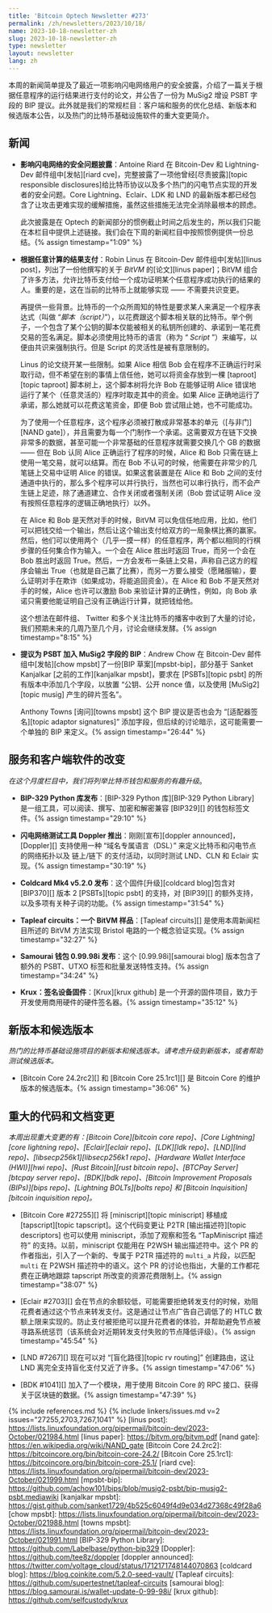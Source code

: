 ```yaml
---
title: 'Bitcoin Optech Newsletter #273'
permalink: /zh/newsletters/2023/10/18/
name: 2023-10-18-newsletter-zh
slug: 2023-10-18-newsletter-zh
type: newsletter
layout: newsletter
lang: zh
---
```


本周的新闻简单提及了最近一项影响闪电网络用户的安全披露，介绍了一篇关于根据任意程序的运行结果进行支付的论文，并公告了一份为 MuSig2 增设 PSBT 字段的 BIP 提议。此外就是我们的常规栏目：客户端和服务的优化总结、新版本和候选版本公告，以及热门的比特币基础设施软件的重大变更简介。

## 新闻

- **<!--security-disclosure-of-issue-affecting-ln-->影响闪电网络的安全问题披露**：Antoine Riard 在 Bitcoin-Dev 和 Lightning-Dev 邮件组中[发帖][riard cve]，完整披露了一项他曾经[尽责披露][topic responsible disclosures]给比特币协议以及多个热门的闪电节点实现的开发者的安全问题。Core Lightning、Eclair、LDK 和 LND 的最新版本都已经包含了让攻击更难实现的缓解措施，虽然这些措施无法完全消除最根本的顾虑。

    此次披露是在 Optech 的新闻部分的惯例截止时间之后发生的，所以我们只能在本栏目中提供上述链接。我们会在下周的新闻栏目中按照惯例提供一份总结。{% assign timestamp="1:09" %}

- **<!--payments-contingent-on-arbitrary-computation-->根据任意计算的结果支付**：Robin Linus 在 Bitcoin-Dev 邮件组中[发帖][linus post]，列出了一份他撰写的关于 *BitVM* 的[论文][linus paper]；BitVM 组合了许多方法，允许比特币支付给一个成功证明某个任意程序成功执行的结果的人。重要的是，这在当前的比特币上就能够实现 —— 不需要共识变更。

    再提供一些背景。比特币的一个众所周知的特性是要求某人来满足一个程序表达式（叫做 “*脚本（script）*”），以花费跟这个脚本相关联的比特币。举个例子，一个包含了某个公钥的脚本仅能被相关的私钥所创建的、承诺到一笔花费交易的签名满足。脚本必须使用比特币的语言（称为 “ *Script* ”）来编写，以便由共识来强制执行。但是 Script 的灵活性是被有意限制的。
    
    Linus 的论文绕开某一些限制。如果 Alice 相信 Bob 会在程序不正确运行时采取行动，但不希望在别的事情上信任他，她可以将资金存放到一棵 [taproot][topic taproot] 脚本树上，这个脚本树将允许 Bob 在能够证明 Alice 错误地运行了某个（任意灵活的）程序时取走其中的资金。如果 Alice 正确地运行了承诺，那么她就可以花费这笔资金，即便 Bob 尝试阻止她，也不可能成功。
    
    为了使用一个任意程序，这个程序必须被打散成非常基本的单元（[与非门][NAND gate]），并且需要为每一个门制作一个承诺。这需要双方在链下交换非常多的数据，甚至可能一个非常基础的任意程序就需要交换几个 GB 的数据 —— 但在 Bob 认同 Alice 正确运行了程序的时候，Alice 和 Bob 只需在链上使用一笔交易，就可以结算。而在 Bob 不认可的时候，他需要在非常少的几笔链上交易中证明 Alice 的错误。如果这套装置是在 Alice 和 Bob 之间的支付通道中执行的，那么多个程序可以并行执行，当然也可以串行执行，而不会产生链上足迹，除了通道建立、合作关闭或者强制关闭（Bob 尝试证明 Alice 没有按照任意程序的逻辑正确地执行）以外。
    
    在 Alice 和 Bob 是天然对手的时候，BitVM 可以免信任地应用，比如，他们可以把钱交给一个输出，然后让这个输出支付给双方的一局象棋比赛的赢家。然后，他们可以使用两个（几乎一摸一样）的任意程序，两个都以相同的行棋步骤的任何集合作为输入。一个会在 Alice 胜出时返回 True，而另一个会在 Bob 胜出时返回 True。然后，一方会发布一条链上交易，声称自己这方的程序会输出 True（也就是自己赢了比赛），而另一方要么接受（愿赌服输），要么证明对手在欺诈（如果成功，将能追回资金）。在 Alice 和 Bob 不是天然对手的时候，Alice 也许可以激励 Bob 来验证计算的正确性，例如，向 Bob 承诺只需要他能证明自己没有正确运行计算，就把钱给他。
    
    这个想法在邮件组、 Twitter 和多个关注比特币的播客中收到了大量的讨论，我们预期未来的几周乃至几个月，讨论会继续发酵。{% assign timestamp="8:15" %}
    
- **<!--proposed-bip-for-musig2-fields-in-psbts-->提议为 PSBT 加入 MuSig2 字段的 BIP**：Andrew Chow 在 Bitcoin-Dev 邮件组中[发帖][chow mpsbt]了一份[BIP 草案][mpsbt-bip]，部分基于 Sanket Kanjalkar [之前的工作][kanjalkar mpsbt]，要求在 [PSBTs][topic psbt] 的所有版本中添加几个字段，以放置 “公钥、公开 nonce 值，以及使用 [MuSig2][topic musig] 产生的碎片签名”。

    Anthony Towns [询问][towns mpsbt] 这个 BIP 提议是否也会为 “[适配器签名][topic adaptor signatures]” 添加字段，但后续的讨论暗示，这可能需要一个单独的 BIP 来定义。{% assign timestamp="26:44" %}

## 服务和客户端软件的改变

*在这个月度栏目中，我们将列举比特币钱包和服务的有趣升级*。

- **<!--bip329-python-library-released-->BIP-329 Python 库发布**：[BIP-329 Python 库][BIP-329 Python Library] 是一组工具，可以阅读、撰写、加密和解密兼容 [BIP329][] 的钱包标签文件。{% assign timestamp="29:10" %}

- **<!--ln-testing-tool-doppler-announced-->闪电网络测试工具 Doppler 推出**：刚刚[宣布][doppler announced]，[Doppler][] 支持使用一种 “域名专属语言（DSL）” 来定义比特币和闪电节点的网络拓扑以及 链上/链下 的支付活动，以同时测试 LND、CLN 和 Eclair 实现。{% assign timestamp="30:19" %}

- **<!--coldcard-mk4-v520-released-->Coldcard Mk4 v5.2.0 发布**：这个固件[升级][coldcard blog]包含对 [BIP370][] 版本 2 [PSBTs][topic psbt] 的支持，对 [BIP39][] 的额外支持，以及多项有关种子词的功能。{% assign timestamp="31:54" %}

- **<!--tapleaf-circuits-a-bitvm-demo-->Tapleaf circuits：一个 BitVM 样品**：[Tapleaf circuits][] 是使用本周新闻栏目所述的 BitVM 方法实现 Bristol 电路的一个概念验证实现。{% assign timestamp="32:27" %}

- **<!--samourai-wallet-09998i-released-->Samourai 钱包 0.99.98i 发布**：这个 [0.99.98i][samourai blog] 版本包含了额外的 PSBT、UTXO 标签和批量发送特性支持。{% assign timestamp="34:24" %}

- **<!--krux-signing-device-firmware-->Krux：签名设备固件**：[Krux][krux github] 是一个开源的固件项目，致力于开发使用商用硬件的硬件签名器。{% assign timestamp="35:12" %}

## 新版本和候选版本

*热门的比特币基础设施项目的新版本和候选版本。请考虑升级到新版本，或者帮助测试候选版本。*

- [Bitcoin Core 24.2rc2][] 和 [Bitcoin Core 25.1rc1][] 是 Bitcoin Core 的维护版本的候选版本。{% assign timestamp="36:06" %}

## 重大的代码和文档变更

*本周出现重大变更的有：[Bitcoin Core][bitcoin core repo]、[Core Lightning][core lightning repo]、[Eclair][eclair repo]、[LDK][ldk repo]、[LND][lnd repo]、[libsecp256k1][libsecp256k1 repo]、[Hardware Wallet Interface (HWI)][hwi repo]、[Rust Bitcoin][rust bitcoin repo]、[BTCPay Server][btcpay server repo]、[BDK][bdk repo]、[Bitcoin Improvement Proposals (BIPs)][bips repo]、[Lightning BOLTs][bolts repo] 和 [Bitcoin Inquisition][bitcoin inquisition repo]。*

- [Bitcoin Core #27255][] 将 [miniscript][topic miniscript] 移植成 [tapscript][topic tapscript]。这个代码变更让 P2TR [输出描述符][topic descriptors] 也可以使用 miniscript，添加了观察和签名 “TapMiniscript 描述符” 的支持。以前，miniscript 仅能用在 P2WSH 输出描述符中。这个 PR 的作者指出，引入了一个新的、专属于 P2TR 描述符的 `multi_a` 片段，以匹配 `multi` 在 P2WSH 描述符中的语义。这个 PR 的讨论也指出，大量的工作都花费在正确地跟踪 tapscript 所改变的资源花费限制上。{% assign timestamp="38:07" %}

- [Eclair #2703][] 会在节点的余额较低，可能需要拒绝转发支付的时候，劝阻花费者通过这个节点来转发支付。这是通过让节点广告自己调低了的 HTLC 数额上限来实现的。防止支付被拒绝可以提升花费者的体验，并帮助避免节点被寻路系统惩罚（该系统会对近期转发支付失败的节点降低评级）。{% assign timestamp="45:54" %}

- [LND #7267][] 现在可以对 “[盲化路径][topic rv routing]” 创建路由，这让 LND 离完全支持盲化支付又近了许多。{% assign timestamp="47:06" %}

- [BDK #1041][] 加入了一个模块，用于使用 Bitcoin Core 的 RPC 接口、获得关于区块链的数据。{% assign timestamp="47:39" %}


{% include references.md %}
{% include linkers/issues.md v=2 issues="27255,2703,7267,1041" %}
[linus post]: https://lists.linuxfoundation.org/pipermail/bitcoin-dev/2023-October/021984.html
[linus paper]: https://bitvm.org/bitvm.pdf
[nand gate]: https://en.wikipedia.org/wiki/NAND_gate
[Bitcoin Core 24.2rc2]: https://bitcoincore.org/bin/bitcoin-core-24.2/
[Bitcoin Core 25.1rc1]: https://bitcoincore.org/bin/bitcoin-core-25.1/
[riard cve]: https://lists.linuxfoundation.org/pipermail/bitcoin-dev/2023-October/021999.html
[mpsbt-bip]: https://github.com/achow101/bips/blob/musig2-psbt/bip-musig2-psbt.mediawiki
[kanjalkar mpsbt]: https://gist.github.com/sanket1729/4b525c6049f4d9e034d27368c49f28a6
[chow mpsbt]: https://lists.linuxfoundation.org/pipermail/bitcoin-dev/2023-October/021988.html
[towns mpsbt]: https://lists.linuxfoundation.org/pipermail/bitcoin-dev/2023-October/021991.html
[BIP-329 Python Library]: https://github.com/Labelbase/python-bip329
[Doppler]: https://github.com/tee8z/doppler
[doppler announced]: https://twitter.com/voltage_cloud/status/1712171748144070863
[coldcard blog]: https://blog.coinkite.com/5.2.0-seed-vault/
[Tapleaf circuits]: https://github.com/supertestnet/tapleaf-circuits
[samourai blog]: https://blog.samourai.is/wallet-update-0-99-98i/
[krux github]: https://github.com/selfcustody/krux
